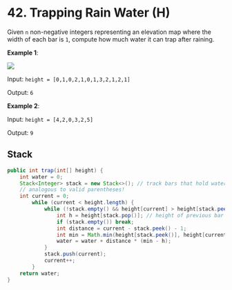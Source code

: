 # 42. Trapping Rain Water (H)
Given ``n`` non-negative integers representing an elevation map where the width of each bar is ``1``, compute how much water it can trap after raining.

**Example 1**:

![](https://assets.leetcode.com/uploads/2018/10/22/rainwatertrap.png)

Input: `height = [0,1,0,2,1,0,1,3,2,1,2,1]`

Output: `6`

**Example 2**:

Input: `height = [4,2,0,3,2,5]`

Output: `9`

## Stack
```java
public int trap(int[] height) {
    int water = 0;
    Stack<Integer> stack = new Stack<>(); // track bars that hold water within
    // analogous to valid parentheses!
    int current = 0;
        while (current < height.length) {
            while (!stack.empty() && height[current] > height[stack.peek()]) { // higher than top element
                int h = height[stack.pop()]; // height of previous bar
                if (stack.empty()) break;
                int distance = current - stack.peek() - 1;
                int min = Math.min(height[stack.peek()], height[current]);
                water = water + distance * (min - h);
            }
            stack.push(current);
            current++;
        }
    return water;
}
```